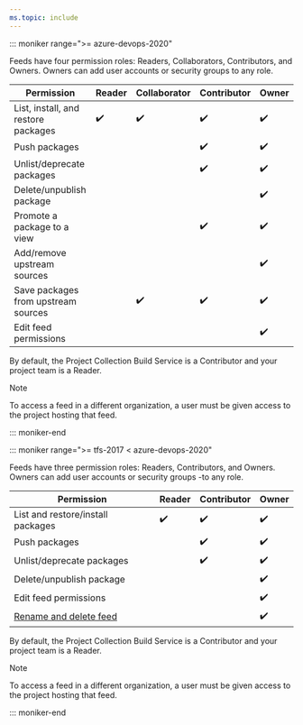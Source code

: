 ```yaml
---
ms.topic: include
---
```


::: moniker range=">= azure-devops-2020"

Feeds have four permission roles: Readers, Collaborators, Contributors, and Owners. Owners can add user accounts or security groups to any role.

| Permission | Reader | Collaborator | Contributor | Owner |
| ---------- | ------ | ------------ | ----------- | ----- |
| List, install, and restore packages           | ✔️ | ✔️ | ✔️ | ✔️ |
| Push packages                                 |          |          | ✔️ | ✔️ |
| Unlist/deprecate packages                     |          |          | ✔️ | ✔️ |
| Delete/unpublish package                      |          |          |          | ✔️ |
| Promote a package to a view                   |          |          | ✔️ | ✔️ |
| Add/remove upstream sources                   |          |          |          | ✔️ |
| Save packages from upstream sources           |          | ✔️ | ✔️ | ✔️ |
| Edit feed permissions                         |          |          |          | ✔️ |

By default, the Project Collection Build Service is a Contributor and your project team is a Reader.

> [!NOTE]
> To access a feed in a different organization, a user must be given access to the project hosting that feed.

::: moniker-end

::: moniker range=">= tfs-2017 < azure-devops-2020"

Feeds have three permission roles: Readers, Contributors, and Owners. Owners can add user accounts or security groups -to any role.


| Permission | Reader | Contributor | Owner |
| ---------- | ------ | ----------- | ----- |
| List and restore/install packages             | ✔️ | ✔️ | ✔️ |
| Push packages                                 |          | ✔️| ✔️ |
| Unlist/deprecate packages                     |          | ✔️ | ✔️ |
| Delete/unpublish package                      |          |          | ✔️ |
| Edit feed permissions                         |          |          | ✔️ | 
| [Rename and delete feed](../../../artifacts/index.yml)        |          |          | ✔️ |


By default, the Project Collection Build Service is a Contributor and your project team is a Reader.

> [!NOTE]
> To access a feed in a different organization, a user must be given access to the project hosting that feed.

::: moniker-end